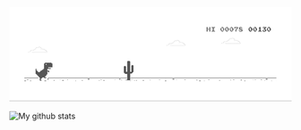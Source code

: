![shinta](dino.gif)


![My github stats](https://github-readme-stats.vercel.app/api?username=atnihs&show_icons=true&hide_border=true)
